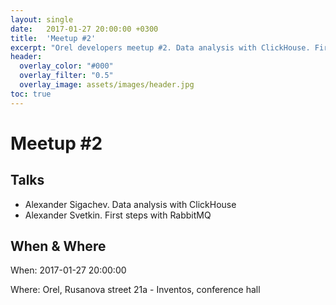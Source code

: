 ```yaml
---
layout: single
date:   2017-01-27 20:00:00 +0300
title:  'Meetup #2'
excerpt: "Orel developers meetup #2. Data analysis with ClickHouse. First steps with RabbitMQ."
header:
  overlay_color: "#000"
  overlay_filter: "0.5"
  overlay_image: assets/images/header.jpg
toc: true
---
```


# Meetup #2

## Talks

* Alexander Sigachev. Data analysis with ClickHouse
* Alexander Svetkin. First steps with RabbitMQ

## When & Where

When: 2017-01-27 20:00:00

Where: Orel, Rusanova street 21a - Inventos, conference hall
